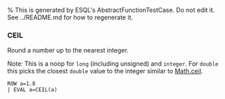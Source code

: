 % This is generated by ESQL's AbstractFunctionTestCase. Do not edit it. See ../README.md for how to regenerate it.

### CEIL
Round a number up to the nearest integer.

Note: This is a noop for `long` (including unsigned) and `integer`. For `double` this picks the closest `double` value to the integer similar to [Math.ceil](https://docs.oracle.com/en/java/javase/11/docs/api/java.base/java/lang/Math.html#ceil(double)).
```esql
ROW a=1.8
| EVAL a=CEIL(a)
```
